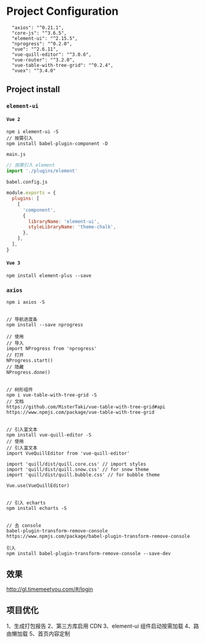 <!--
 * @Descripttion:
 * @Author: SUI
 * @Date: 2022-05-11 09:44:32
 * @LastEditors: SUI
 * @LastEditTime: 2022-08-26 14:07:46
 * @FilePath: \Mall-system\z.md
-->

# Project Configuration

```
  "axios": "^0.21.1",
  "core-js": "^3.6.5",
  "element-ui": "^2.15.5",
  "nprogress": "^0.2.0",
  "vue": "^2.6.11",
  "vue-quill-editor": "^3.0.6",
  "vue-router": "^3.2.0",
  "vue-table-with-tree-grid": "^0.2.4",
  "vuex": "^3.4.0"
```

## Project install

### `element-ui`

#### `Vue 2`

```
npm i element-ui -S
// 按需引入
npm install babel-plugin-component -D
```

`main.js`

```javascript
// 按需引入 element
import './plugins/element'
```

`babel.config.js`

```javascript
module.exports = {
  plugins: [
    [
      'component',
      {
        libraryName: 'element-ui',
        styleLibraryName: 'theme-chalk',
      },
    ],
  ],
}
```

#### `Vue 3`

```
npm install element-plus --save
```

### `axios`

```
npm i axios -S


// 导航进度条
npm install --save nprogress

// 使用
// 导入
import NProgress from 'nprogress'
// 打开
NProgress.start()
// 隐藏
NProgress.done()


// 树形组件
npm i vue-table-with-tree-grid -S
// 文档
https://github.com/MisterTaki/vue-table-with-tree-grid#api
https://www.npmjs.com/package/vue-table-with-tree-grid


// 引入富文本
npm install vue-quill-editor -S
// 使用
// 引入富文本
import VueQuillEditor from 'vue-quill-editor'

import 'quill/dist/quill.core.css' // import styles
import 'quill/dist/quill.snow.css' // for snow theme
import 'quill/dist/quill.bubble.css' // for bubble theme

Vue.use(VueQuillEditor)


// 引入 echarts
npm install echarts -S


// 去 console
babel-plugin-transform-remove-console
https://www.npmjs.com/package/babel-plugin-transform-remove-console

引入
npm install babel-plugin-transform-remove-console --save-dev
```

## 效果

http://gl.timemeetyou.com/#/login

## 项目优化

1、生成打包报告
2、第三方库启用 CDN
3、element-ui 组件启动按需加载
4、路由懒加载
5、首页内容定制
